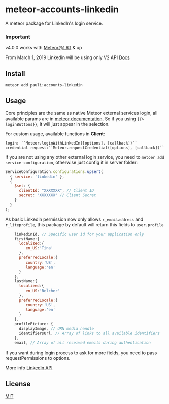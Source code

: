 meteor-accounts-linkedin
============================

A meteor package for LinkedIn's login service.

### Important
v4.0.0 works with Meteor@1.6.1 & up

From March 1, 2019 Linkedin will be using only V2 API [Docs](https://docs.microsoft.com/en-us/linkedin/consumer/integrations/self-serve/migration-faq?context=linkedin/consumer/context)

Install
-----------
```
meteor add pauli:accounts-linkedin
```

Usage
-----------

Core principles are the same as native Meteor external services login, all available params are in [meteor documentation](https://docs.meteor.com/api/accounts.html#Meteor-loginWith<ExternalService>). So if you using `{{> loginButtons}}`, it will just appear in the selection.

For custom usage, available functions in **Client**:

    login: ``Meteor.loginWithLinkedIn([options], [callback])``
    credential request:``Meteor.requestCredential([options], [callback])``

If you are not using any other external login service, you need to `metoer add service-configuration`, otherwise just config it in server folder:

```js
ServiceConfiguration.configurations.upsert(
  { service: 'linkedin' },
  {
    $set: {
      clientId: "XXXXXXX", // Client ID
      secret: "XXXXXXX" // Client Secret
    }
  }
);
```

As basic Linkedin permission now only allows `r_emailaddress` and `r_liteprofile`, this package by default will return this fields to `user.profile`

```js
    linkedinId, // Specific user id for your application only
    firstName:{
      localized:{
         en_US:'Tina'
      },
      preferredLocale:{
         country:'US',
         language:'en'
      }
    },
    lastName:{
      localized:{
         en_US:'Belcher'
      },
      preferredLocale:{
         country:'US',
         language:'en'
      }
    },
    profilePicture: {
      displayImage, // URN media handle
      identifiersUrl, // Array of links to all available identifiers
    },
    email, // Array of all received emails during authentication
```

If you want during login process to ask for more fields, you need to pass requestPermissions to options.

More info [Linkedin API](https://docs.microsoft.com/en-us/linkedin/consumer/)

License
-----------
[MIT](https://github.com/PauliBuccini/meteor-accounts-linkedin/blob/master/LICENSE)
